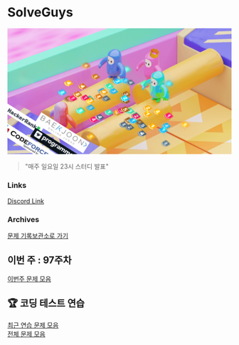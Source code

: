 # SolveGuys

![image](./Readme_Images/solveguys.png)
 
> "매주 일요일 23시 스터디 발표"

### Links
[Discord Link](https://discord.gg/TQGDWj7R)  

### Archives
[문제 기록보관소로 가기](./Problems_Archives)

## 이번 주 : 97주차
[이번주 문제 모음](./97week/)

## :trophy: 코딩 테스트 연습
[최근 연습 문제 모음](./Coding_Test_Practice/1st/) <br>
[전체 문제 모음](./Coding_Test_Practice/)

